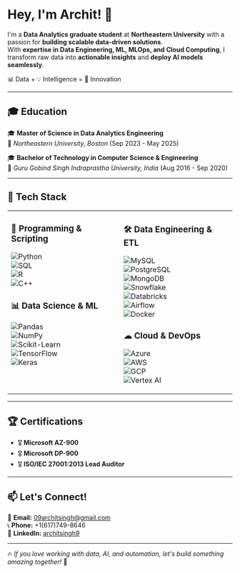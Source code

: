 # Hey, I'm Archit! 🚀  

I'm a **Data Analytics graduate student** at **Northeastern University** with a passion for **building scalable data-driven solutions**.  
With **expertise in Data Engineering, ML, MLOps, and Cloud Computing**, I transform raw data into **actionable insights** and **deploy AI models seamlessly**.  

📊 Data + 💡 Intelligence = 🚀 Innovation  

---

## 🎓 **Education**  

🎓 **Master of Science in Data Analytics Engineering**  
📍 *Northeastern University, Boston* (Sep 2023 - May 2025)  

🎓 **Bachelor of Technology in Computer Science & Engineering**  
📍 *Guru Gobind Singh Indraprastha University, India* (Aug 2016 - Sep 2020)  

---

## 📌 **Tech Stack**  

<table>
<tr>
<td valign="top" width="50%">

### 🚀 **Programming & Scripting**  
![Python](https://img.shields.io/badge/Python-3776AB?style=for-the-badge&logo=python&logoColor=white)  
![SQL](https://img.shields.io/badge/SQL-025E8C?style=for-the-badge&logo=amazon-dynamodb&logoColor=white)  
![R](https://img.shields.io/badge/R-276DC3?style=for-the-badge&logo=r&logoColor=white)  
![C++](https://img.shields.io/badge/C++-00599C?style=for-the-badge&logo=c%2B%2B&logoColor=white)  

### 📊 **Data Science & ML**  
![Pandas](https://img.shields.io/badge/Pandas-150458?style=for-the-badge&logo=pandas&logoColor=white)  
![NumPy](https://img.shields.io/badge/NumPy-013243?style=for-the-badge&logo=numpy&logoColor=white)  
![Scikit-Learn](https://img.shields.io/badge/Scikit--Learn-F7931E?style=for-the-badge&logo=scikit-learn&logoColor=white)  
![TensorFlow](https://img.shields.io/badge/TensorFlow-FF6F00?style=for-the-badge&logo=tensorflow&logoColor=white)  
![Keras](https://img.shields.io/badge/Keras-D00000?style=for-the-badge&logo=keras&logoColor=white)  

</td>
<td valign="top" width="50%">

### 🛠 **Data Engineering & ETL**  
![MySQL](https://img.shields.io/badge/MySQL-4479A1?style=for-the-badge&logo=mysql&logoColor=white)  
![PostgreSQL](https://img.shields.io/badge/PostgreSQL-316192?style=for-the-badge&logo=postgresql&logoColor=white)  
![MongoDB](https://img.shields.io/badge/MongoDB-4EA94B?style=for-the-badge&logo=mongodb&logoColor=white)  
![Snowflake](https://img.shields.io/badge/Snowflake-29B5E8?style=for-the-badge&logo=snowflake&logoColor=white)  
![Databricks](https://img.shields.io/badge/Databricks-FF3621?style=for-the-badge&logo=databricks&logoColor=white)  
![Airflow](https://img.shields.io/badge/Airflow-017CEE?style=for-the-badge&logo=apache-airflow&logoColor=white)  
![Docker](https://img.shields.io/badge/Docker-2496ED?style=for-the-badge&logo=docker&logoColor=white)  

### ☁ **Cloud & DevOps**  
![Azure](https://img.shields.io/badge/Microsoft_Azure-0089D6?style=for-the-badge&logo=microsoft-azure&logoColor=white)  
![AWS](https://img.shields.io/badge/Amazon_AWS-FF9900?style=for-the-badge&logo=amazon-aws&logoColor=white)  
![GCP](https://img.shields.io/badge/Google_Cloud-4285F4?style=for-the-badge&logo=google-cloud&logoColor=white)  
![Vertex AI](https://img.shields.io/badge/Vertex_AI-4285F4?style=for-the-badge&logo=google-cloud&logoColor=white)  

</td>
</tr>
</table>

---

## 🏆 **Certifications**  
- 🎖 **Microsoft AZ-900**  
- 🎖 **Microsoft DP-900**  
- 🎖 **ISO/IEC 27001:2013 Lead Auditor**  

---

## 📫 **Let's Connect!**  

📧 **Email:** [09architsingh@gmail.com](mailto:09architsingh@gmail.com)  
📞 **Phone:** +1(617)749-8646  
🔗 **LinkedIn:** [architsingh9](https://www.linkedin.com/in/architsingh9)  

---

🔥 *If you love working with data, AI, and automation, let's build something amazing together!* 🚀  

